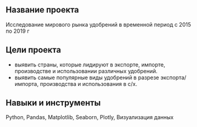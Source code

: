 ## Название проекта
Исследование мирового рынка удобрений в временной период с 2015 по 2019 г
## Цели проекта
- выявить страны, которые лидируют в экспорте, импорте, производстве и использовании различных удобрений.
- выявить самые популярные виды удобрений в разрезе экспорта/импорта, производства и использования в с/х.
## Навыки и инструменты
Python, Pandas, Matplotlib, Seaborn, Plotly, Визуализация данных
